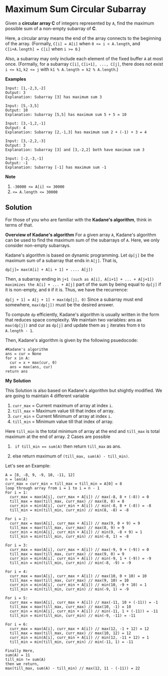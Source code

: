 # Maximum Sum Circular Subarray

Given a **circular array C** of integers represented by `A`, find the maximum possible sum of a non-empty subarray of **C**.

Here, a circular array means the end of the array connects to the beginning of the array.  (Formally, `C[i] = A[i]` when `0 <= i < A.length`, and `C[i+A.length] = C[i]` when `i >= 0`.)

Also, a subarray may only include each element of the fixed buffer `A` at most once.  (Formally, for a subarray `C[i]`, `C[i+1], ..., C[j]`, there does not exist `i <= k1`, `k2 <= j` with `k1 % A.length = k2 % A.length`.)

**Examples**

```
Input: [1,-2,3,-2]
Output: 3
Explanation: Subarray [3] has maximum sum 3
```
```
Input: [5,-3,5]
Output: 10
Explanation: Subarray [5,5] has maximum sum 5 + 5 = 10
```
```
Input: [3,-1,2,-1]
Output: 4
Explanation: Subarray [2,-1,3] has maximum sum 2 + (-1) + 3 = 4
```
```
Input: [3,-2,2,-3]
Output: 3
Explanation: Subarray [3] and [3,-2,2] both have maximum sum 3
```
```
Input: [-2,-3,-1]
Output: -1
Explanation: Subarray [-1] has maximum sum -1
```

**Note**

1. `-30000 <= A[i] <= 30000`
1. `<= A.length <= 30000`


## Solution
For those of you who are familiar with the **Kadane's algorithm**, think in terms of that.

**Overview of Kadane's algorithm**
For a given array `A`, Kadane's algorithm can be used to find the maximum sum of the subarrays of `A`. Here, we only consider non-empty subarrays.

Kadane's algorithm is based on dynamic programming. Let `dp[j]` be the maximum sum of a subarray that ends in `A[j]`. That is,

`dp[j]= max(A[i] + A[i + 1] + .... A[j])`

Then, a subarray ending in `j+1 (such as A[i], A[i+1] + ... + A[j+1]) maximizes the A[i] + ... + A[j]` part of the sum by being equal to `dp[j]` if it is non-empty, and `0` if it is. Thus, we have the recurrence:

`dp[j + 1] = A[j + 1] + max(dp[j], 0)`
Since a subarray must end somewhere, `max(dp[j])` must be the desired answer.

To compute `dp` efficiently, Kadane's algorithm is usually written in the form that reduces space complexity. We maintain two variables: ans as `max(dp[j])` and cur as `dp[j]` and update them as `j` iterates from `0` to `A.length - 1`.

Then, Kadane's algorithm is given by the following psuedocode:

    
    #Kadane's algorithm
    ans = cur = None
    for x in A:
      cur = x + max(cur, 0)
      ans = max(ans, cur)
    return ans
    
    
**My Solution**

This Solution is also based on Kadane's algorithm but shightly modified.
We are going to maintain 4 different variable
1. `curr_max` = Current maximum of array at index `i`.
1. `till_max` = Maximum value till that index of array.
1. `curr_min` = Current Minimum of array at index `i`.
1. `till_min` = Minimum value till that index of array.

Here `till_min` is the total minimum of array at the end and `till_max` is total maximum at the end of array.
2 Cases are possible 
  1. ` if till_min == sum(A)` then return `till_max` as ans.
  
  1. else return maximum of `(till_max, sum(A) - till_min)`.
  
Let's see an Example:
```
A = [8, -8, 9, -9, 10, -11, 12]
n = len(A)
curr_max = curr_min = till_max = till_min = A[0] = 8
loop through array from i = 1 to i = n - 1
For i = 1:
  curr_max = max(A[i], curr_max + A[i]) // max(-8, 8 + (-8)) = 0
  till_max = max(till_max, curr_max) // max(8, 0) = 8
  curr_min = min(A[i], curr_min + A[i]) // min(-8, 8 + (-8)) = -8
  till_min = min(till_min, curr_min) // min(8, -8) = -8

For i = 2:
  curr_max = max(A[i], curr_max + A[i]) // max(9, 0 + 9) = 9
  till_max = max(till_max, curr_max) // max(8, 9) = 9
  curr_min = min(A[i], curr_min + A[i]) // min(9, -8 + 9) = 1
  till_min = min(till_min, curr_min) // min(-8, 1) = -8
  
For i = 3:
  curr_max = max(A[i], curr_max + A[i]) // max(-9, 9 + (-9)) = 0
  till_max = max(till_max, curr_max) // max(9, 0) = 9
  curr_min = min(A[i], curr_min + A[i]) // min(-9, 1 + (-9)) = -9
  till_min = min(till_min, curr_min) // min(-8, -9) = -9
  
For i = 4:
  curr_max = max(A[i], curr_max + A[i]) // max(10, 0 + 10) = 10
  till_max = max(till_max, curr_max) // max(9, 10) = 10
  curr_min = min(A[i], curr_min + A[i]) // min(10, -9 + 10) = 1
  till_min = min(till_min, curr_min) // min(-9, 1) = -9
  
For i = 5:
  curr_max = max(A[i], curr_max + A[i]) // max(-11, 10 + (-11)) = -1
  till_max = max(till_max, curr_max) // max(10, -1) = 10
  curr_min = min(A[i], curr_min + A[i]) // min(-11, 1 + (-11)) = -11
  till_min = min(till_min, curr_min) // min(-9, -11) = -11
  
For i = 6:
  curr_max = max(A[i], curr_max + A[i]) // max(12, -1 + 12) = 12
  till_max = max(till_max, curr_max) // max(10, 12) = 12
  curr_min = min(A[i], curr_min + A[i]) // min(12, -11 + 12) = 1
  till_min = min(till_min, curr_min) // min(-11, 1) = -11
  
Finally Here,
sum(A) = 11
till_min != sum(A)
then we return,
max(till_max, sum(A) - till_min) // max(12, 11 - (-11)) = 22
```
